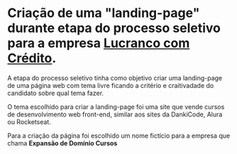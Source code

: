 # Criação de uma "landing-page" durante etapa do processo seletivo para a empresa [Lucranco com Crédito](https://www.lucrandocomcredito.com.br/).

A etapa do processo seletivo tinha como objetivo criar uma landing-page de uma página web com tema livre ficando a critério e craitivadade do candidato sobre qual tema fazer. 
    
O tema escolhido para criar a landing-page foi uma site que vende cursos de desenvolvimento web front-end, similar aos sites da DankiCode, Alura ou Rocketseat.

Para a criação da página foi escolhido um nome fictício para a empresa que chama **Expansão de Domínio Cursos**
